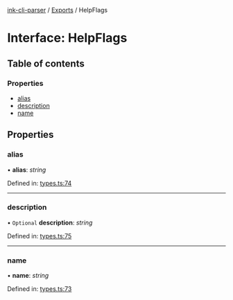 [ink-cli-parser](../README.md) / [Exports](../modules.md) / HelpFlags

# Interface: HelpFlags

## Table of contents

### Properties

- [alias](helpflags.md#alias)
- [description](helpflags.md#description)
- [name](helpflags.md#name)

## Properties

### alias

• **alias**: *string*

Defined in: [types.ts:74](https://github.com/Souvikns/ink-cli-parser/blob/e7f88e8/lib/types.ts#L74)

___

### description

• `Optional` **description**: *string*

Defined in: [types.ts:75](https://github.com/Souvikns/ink-cli-parser/blob/e7f88e8/lib/types.ts#L75)

___

### name

• **name**: *string*

Defined in: [types.ts:73](https://github.com/Souvikns/ink-cli-parser/blob/e7f88e8/lib/types.ts#L73)
